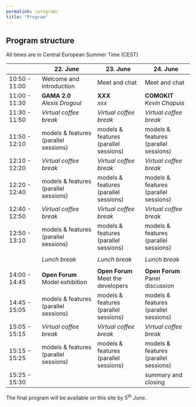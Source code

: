 ```yaml
---
permalink: /program/
title: "Program"
---
```


## Program structure

All times are in Central European Summer Time (CEST)

|  | 22. June | 23. June | 24. June |
|--------------------------|----------------------|--------------------------|----------------------|
|10:50 - 11:00 | Welcome and introduction | Meet and chat | Meet and chat |
|11:00 - 11:30| **GAMA 2.0** <br /> *Alexis Drogoul* | **XXX** <br /> *xxx* | **COMOKIT** <br /> *Kevin Chapuis* |
|11:30 - 11:50 | *Virtual coffee break* | *Virtual coffee break* | *Virtual coffee break* |
|11:50 - 12:10 | models & features <br /> (parallel sessions) | models & features <br /> (parallel sessions) | models & features <br /> (parallel sessions) |
|12:10 - 12:20 | *Virtual coffee break* | *Virtual coffee break* | *Virtual coffee break* |
|12:20 - 12:40 | models & features <br /> (parallel sessions) | models & features <br /> (parallel sessions) | models & features <br /> (parallel sessions) |
|12:40 - 12:50 | *Virtual coffee break* | *Virtual coffee break* | *Virtual coffee break* |
|12:50 - 13:10 | models & features <br /> (parallel sessions) | models & features <br /> (parallel sessions) | models & features <br /> (parallel sessions) |
|  |  |  |  |
|  | *Lunch break* | *Lunch break* | *Lunch break* |
|  |  |  |  |
|14:00 - 14:45 | **Open Forum** <br /> Model exhibition | **Open Forum** <br /> Meet the developers | **Open Forum** <br /> Panel discussion |
|14:45 - 15:05 | models & features <br /> (parallel sessions) | models & features <br /> (parallel sessions) | models & features <br /> (parallel sessions) |
|15:05 - 15:15 | *Virtual coffee break* | *Virtual coffee break* | *Virtual coffee break* |
|15:15 - 15:25 | models & features <br /> (parallel sessions) | models & features <br /> (parallel sessions) | models & features <br /> (parallel sessions) |
|15:25 - 15:30  |  |  | summary and closing |

The final program will be available on this site by 5<sup>th</sup> June.


